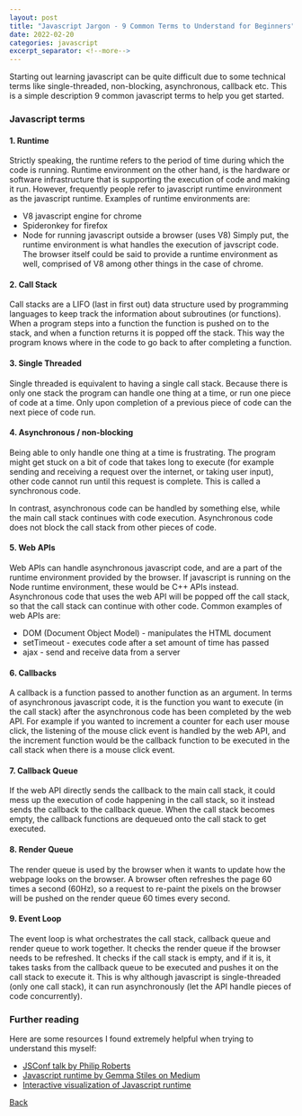 ```yaml
---
layout: post
title: "Javascript Jargon - 9 Common Terms to Understand for Beginners"
date: 2022-02-20
categories: javascript
excerpt_separator: <!--more-->
---
```


Starting out learning javascript can be quite difficult due to some technical terms like single-threaded, non-blocking, asynchronous, callback etc. This is a simple description 9 common javascript terms to help you get started. <!--more-->

### Javascript terms

#### 1. Runtime

Strictly speaking, the runtime refers to the period of time during which the code is running. Runtime environment on the other hand, is the hardware or software infrastructure that is supporting the execution of code and making it run. However, frequently people refer to javascript runtime environment as the javascript runtime. Examples of runtime environments are:
- V8 javascript engine for chrome
- Spideronkey for firefox
- Node for running javascript outside a browser (uses V8)
Simply put, the runtime environment is what handles the execution of javscript code. The browser itself could be said to provide a runtime environment as well, comprised of V8 among other things in the case of chrome.

#### 2. Call Stack

Call stacks are a LIFO (last in first out) data structure used by programming languages to keep track the information about subroutines (or functions). When a program steps into a function the function is pushed on to the stack, and when a function returns it is popped off the stack. This way the program knows where in the code to go back to after completing a function. 

#### 3. Single Threaded

Single threaded is equivalent to having a single call stack. Because there is only one stack the program can handle one thing at a time, or run one piece of code at a time. Only upon completion of a previous piece of code can the next piece of code run.

#### 4. Asynchronous / non-blocking

Being able to only handle one thing at a time is frustrating. The program might get stuck on a bit of code that takes long to execute (for example sending and receiving a request over the internet, or taking user input), other code cannot run until this request is complete. This is called a synchronous code.

In contrast, asynchronous code can be handled by something else, while the main call stack continues with code execution. Asynchronous code does not block the call stack from other pieces of code.

#### 5. Web APIs

Web APIs can handle asynchronous javascript code, and are a part of the runtime environment provided by the browser. If javascript is running on the Node runtime environment, these would be C++ APIs instead. Asynchronous code that uses the web API will be popped off the call stack, so that the call stack can continue with other code. Common examples of web APIs are:
- DOM (Document Object Model) - manipulates the HTML document
- setTimeout - executes code after a set amount of time has passed
- ajax - send and receive data from a server

#### 6. Callbacks

A callback is a function passed to another function as an argument. In terms of asynchronous javascript code, it is the function you want to execute (in the call stack) after the asynchronous code has been completed by the web API. For example if you wanted to increment a counter for each user mouse click, the listening of the mouse click event is handled by the web API, and the increment function would be the callback function to be executed in the call stack when there is a mouse click event.

#### 7. Callback Queue

If the web API directly sends the callback to the main call stack, it could mess up the execution of code happening in the call stack, so it instead sends the callback to the callback queue. When the call stack becomes empty, the callback functions are dequeued onto the call stack to get executed.

#### 8. Render Queue

The render queue is used by the browser when it wants to update how the webpage looks on the browser. A browser often refreshes the page 60 times a second (60Hz), so a request to re-paint the pixels on the browser will be pushed on the render queue 60 times every second.

#### 9. Event Loop

The event loop is what orchestrates the call stack, callback queue and render queue to work together. It checks the render queue if the browser needs to be refreshed. It checks if the call stack is empty, and if it is, it takes tasks from the callback queue to be executed and pushes it on the call stack to execute it. This is why although javascript is single-threaded (only one call stack), it can run asynchronously (let the API handle pieces of code concurrently).

### Further reading

Here are some resources I found extremely helpful when trying to understand this myself:

- [JSConf talk by Philip Roberts](https://www.youtube.com/watch?v=8aGhZQkoFbQ&ab_channel=JSConf)
- [Javascript runtime by Gemma Stiles on Medium](https://medium.com/@gemma.stiles/understanding-the-javascript-runtime-environment-4dd8f52f6fca)
- [Interactive visualization of Javascript runtime](http://latentflip.com/loupe)


[Back](/)
